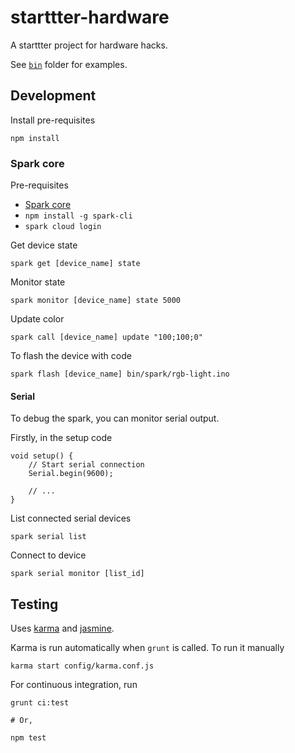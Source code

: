 # starttter-hardware

A starttter project for hardware hacks.

See [`bin`](https://github.com/taktran/starttter-hardware/tree/master/bin) folder for examples.

## Development

Install pre-requisites

    npm install

### Spark core

Pre-requisites

* [Spark core](https://www.spark.io/)
* `npm install -g spark-cli`
* `spark cloud login`

Get device state

    spark get [device_name] state

Monitor state

    spark monitor [device_name] state 5000

Update color

    spark call [device_name] update "100;100;0"

To flash the device with code

    spark flash [device_name] bin/spark/rgb-light.ino

#### Serial

To debug the spark, you can monitor serial output.

Firstly, in the setup code

    void setup() {
        // Start serial connection
        Serial.begin(9600);

        // ...
    }

List connected serial devices

    spark serial list

Connect to device

    spark serial monitor [list_id]

## Testing

Uses [karma](http://karma-runner.github.io/) and [jasmine](http://pivotal.github.io/jasmine/).

Karma is run automatically when `grunt` is called. To run it manually

    karma start config/karma.conf.js

For continuous integration, run

    grunt ci:test

    # Or,

    npm test
